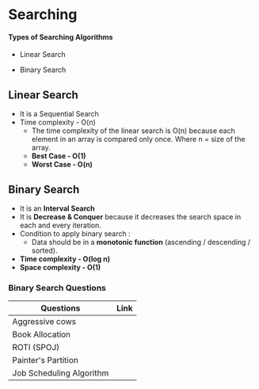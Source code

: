 
# Searching




#### Types of Searching Algorithms

- Linear Search

- Binary Search


## Linear Search

- It is a Sequential Search
- Time complexity - O(n)
    - The time complexity of the linear search is O(n) because each element in an array is compared only once.
    Where n = size of the array.
    - **Best Case - O(1)**
    - **Worst Case - O(n)** 

## Binary Search
- It is an **Interval Search**
- It is **Decrease & Conquer** because it decreases the search space in each and every iteration.
- Condition to apply binary search :
    - Data should be in a **monotonic function** (ascending / descending / sorted).
- **Time complexity - O(log n)**
- **Space complexity - O(1)**

### Binary Search Questions


| Questions        | Link                                                             |
| ----------------- | ------------------------------------------------------------------ |
| Aggressive cows | ![]()  |
| Book Allocation | ![]()  |
| ROTI (SPOJ) | ![]()  |
| Painter's Partition  | ![]()  |
| Job Scheduling Algorithm  | ![]()  |


